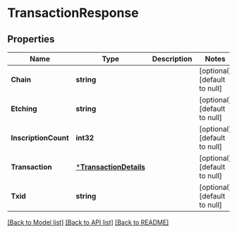 # TransactionResponse

## Properties
Name | Type | Description | Notes
------------ | ------------- | ------------- | -------------
**Chain** | **string** |  | [optional] [default to null]
**Etching** | **string** |  | [optional] [default to null]
**InscriptionCount** | **int32** |  | [optional] [default to null]
**Transaction** | [***TransactionDetails**](TransactionDetails.md) |  | [optional] [default to null]
**Txid** | **string** |  | [optional] [default to null]

[[Back to Model list]](../README.md#documentation-for-models) [[Back to API list]](../README.md#documentation-for-api-endpoints) [[Back to README]](../README.md)


